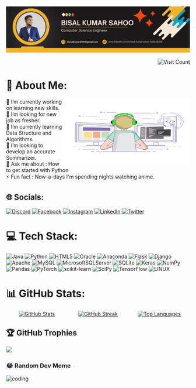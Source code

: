 ![logo](Banner.png)

<div style="text-align: right">
    <img src="https://visitcount.itsvg.in/api?id=BisalKumar&icon=0&color=1" alt="Visit Count" />
</div>

# 💫 About Me:

<img align = "right" alt ="coding" height="180" width ="350"  src = "Coding.gif">

🔭 I’m currently working on learning new skills.<br>🤝 I’m looking for new job as fresher.<br>🌱 I’m currently learning Data Structure and Algorithms.<br>👯 I’m looking to develop an accurate Summarizer.<br>💬 Ask me about : How to get started with Python<br>⚡ Fun fact : Now-a-days I'm spending nights watching anime.



## 🌐 Socials:
[![Discord](https://img.shields.io/badge/Discord-%237289DA.svg?logo=discord&logoColor=white)](https://discord.gg/https://discord.gg/85G7Q27vjZ) [![Facebook](https://img.shields.io/badge/Facebook-%231877F2.svg?logo=Facebook&logoColor=white)](https://facebook.com/https://www.facebook.com/profile.php?id=100019456217652&mibextid=ZbWKwL) [![Instagram](https://img.shields.io/badge/Instagram-%23E4405F.svg?logo=Instagram&logoColor=white)](https://instagram.com/bisalkumar_007) [![LinkedIn](https://img.shields.io/badge/LinkedIn-%230077B5.svg?logo=linkedin&logoColor=white)](https://www.linkedin.com/in/bisal-kumar-sahoo-0a3243206/) [![Twitter](https://img.shields.io/badge/Twitter-%231DA1F2.svg?logo=Twitter&logoColor=white)](https://twitter.com/@Bishalkumar2001) 

# 💻 Tech Stack:
![Java](https://img.shields.io/badge/java-%23ED8B00.svg?style=plastic&logo=java&logoColor=white) ![Python](https://img.shields.io/badge/python-3670A0?style=plastic&logo=python&logoColor=ffdd54) ![HTML5](https://img.shields.io/badge/html5-%23E34F26.svg?style=plastic&logo=html5&logoColor=white) ![Oracle](https://img.shields.io/badge/Oracle-F80000?style=plastic&logo=oracle&logoColor=white) ![Anaconda](https://img.shields.io/badge/Anaconda-%2344A833.svg?style=plastic&logo=anaconda&logoColor=white) ![Flask](https://img.shields.io/badge/flask-%23000.svg?style=plastic&logo=flask&logoColor=white) ![Django](https://img.shields.io/badge/django-%23092E20.svg?style=plastic&logo=django&logoColor=white) ![Apache](https://img.shields.io/badge/apache-%23D42029.svg?style=plastic&logo=apache&logoColor=white) ![MySQL](https://img.shields.io/badge/mysql-%2300f.svg?style=plastic&logo=mysql&logoColor=white) ![MicrosoftSQLServer](https://img.shields.io/badge/Microsoft%20SQL%20Sever-CC2927?style=plastic&logo=microsoft%20sql%20server&logoColor=white) ![SQLite](https://img.shields.io/badge/sqlite-%2307405e.svg?style=plastic&logo=sqlite&logoColor=white) ![Keras](https://img.shields.io/badge/Keras-%23D00000.svg?style=plastic&logo=Keras&logoColor=white) ![NumPy](https://img.shields.io/badge/numpy-%23013243.svg?style=plastic&logo=numpy&logoColor=white) ![Pandas](https://img.shields.io/badge/pandas-%23150458.svg?style=plastic&logo=pandas&logoColor=white) ![PyTorch](https://img.shields.io/badge/PyTorch-%23EE4C2C.svg?style=plastic&logo=PyTorch&logoColor=white) ![scikit-learn](https://img.shields.io/badge/scikit--learn-%23F7931E.svg?style=plastic&logo=scikit-learn&logoColor=white) ![SciPy](https://img.shields.io/badge/SciPy-%230C55A5.svg?style=plastic&logo=scipy&logoColor=%white) ![TensorFlow](https://img.shields.io/badge/TensorFlow-%23FF6F00.svg?style=plastic&logo=TensorFlow&logoColor=white) ![LINUX](https://img.shields.io/badge/Linux-FCC624?style=plastic&logo=linux&logoColor=black)

# 📊 GitHub Stats:

<div style="display: flex; justify-content: space-between; align-items: center;">
    <div style="flex: 1; margin: 0 10px; text-align: center;">
        <a href="https://github-readme-stats.vercel.app/api?username=BisalKumar&theme=radical&hide_border=false&include_all_commits=true&count_private=true">
            <img src="https://github-readme-stats.vercel.app/api?username=BisalKumar&theme=radical&hide_border=false&include_all_commits=true&count_private=true" alt="GitHub Stats" width="100%" height="120" />
        </a>
    </div>
    <div style="flex: 1; margin: 0 10px; text-align: center;">
        <a href="https://github-readme-streak-stats.herokuapp.com/?user=BisalKumar&theme=radical&hide_border=false">
            <img src="https://github-readme-streak-stats.herokuapp.com/?user=BisalKumar&theme=radical&hide_border=false" alt="GitHub Streak" width="100%" height="120" />
        </a>
    </div>
    <div style="flex: 1; margin: 0 10px; text-align: center;">
        <a href="https://github-readme-stats.vercel.app/api/top-langs/?username=BisalKumar&theme=radical&hide_border=false&include_all_commits=true&count_private=true&layout=compact">
            <img src="https://github-readme-stats.vercel.app/api/top-langs/?username=BisalKumar&theme=radical&hide_border=false&include_all_commits=true&count_private=true&layout=compact" alt="Top Languages" width="100%" height="120" />
        </a>
    </div>
</div>










## 🏆 GitHub Trophies
![](https://github-profile-trophy.vercel.app/?username=BisalKumar&theme=radical&no-frame=false&no-bg=false&margin-w=4)

### 😂 Random Dev Meme
<img align = "left" alt ="coding" height="200" width ="300" src='https://randommeme-five.vercel.app/'>
